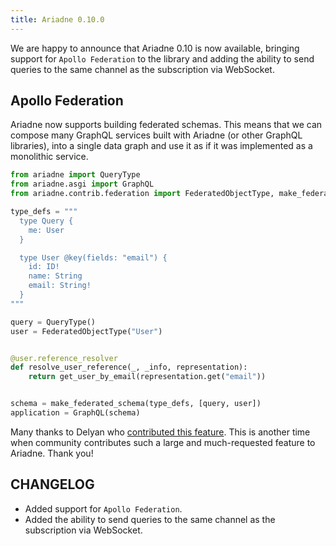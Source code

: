 ```yaml
---
title: Ariadne 0.10.0
---
```


We are happy to announce that Ariadne 0.10 is now available, bringing support for `Apollo Federation` to the library and adding the ability to send queries to the same channel as the subscription via WebSocket.

<!--truncate-->

## Apollo Federation

Ariadne now supports building federated schemas. This means that we can compose many GraphQL services built with Ariadne (or other GraphQL libraries), into a single data graph and use it as if it was implemented as a monolithic service.

```python
from ariadne import QueryType
from ariadne.asgi import GraphQL
from ariadne.contrib.federation import FederatedObjectType, make_federated_schema

type_defs = """
  type Query {
    me: User
  }

  type User @key(fields: "email") {
    id: ID!
    name: String
    email: String!
  }
"""

query = QueryType()
user = FederatedObjectType("User")


@user.reference_resolver
def resolve_user_reference(_, _info, representation):
    return get_user_by_email(representation.get("email"))


schema = make_federated_schema(type_defs, [query, user])
application = GraphQL(schema)
```

Many thanks to Delyan who [contributed this feature](https://github.com/mirumee/ariadne/pull/285). This is another time when community contributes such a large and much-requested feature to Ariadne. Thank you!

## CHANGELOG

- Added support for `Apollo Federation`.
- Added the ability to send queries to the same channel as the subscription via WebSocket.
